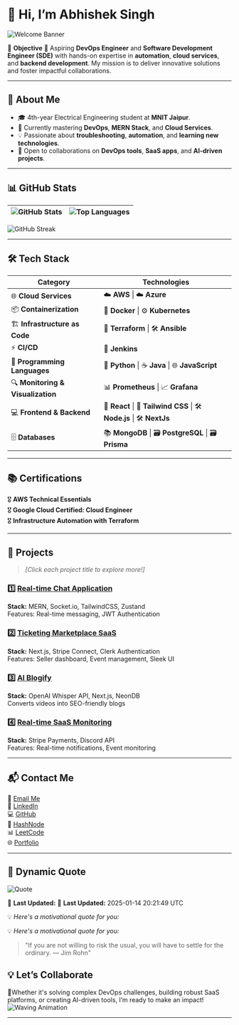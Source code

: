 # 👋 Hi, I’m Abhishek Singh  

![Welcome Banner](https://readme-typing-svg.herokuapp.com?font=Fira+Code&size=24&duration=4000&pause=500&color=F75C7E&width=435&lines=Welcome+to+my+GitHub+Profile!;Aspiring+DevOps+%26+SDE+Engineer!;Let's+Innovate+Together!+🚀)  


🎯 **Objective** 
🚀 Aspiring **DevOps Engineer** and **Software Development Engineer (SDE)** with hands-on expertise in **automation**, **cloud services**, and **backend development**. My mission is to deliver innovative solutions and foster impactful collaborations.  

---

## 🌟 **About Me**  
- 🎓 4th-year Electrical Engineering student at **MNIT Jaipur**.  
- 🌱 Currently mastering **DevOps**, **MERN Stack**, and **Cloud Services**.  
- 💡 Passionate about **troubleshooting**, **automation**, and **learning new technologies**.  
- 🤝 Open to collaborations on **DevOps tools**, **SaaS apps**, and **AI-driven projects**.  

---

## 📊 **GitHub Stats**  

| ![GitHub Stats](https://github-readme-stats.vercel.app/api?username=abhiya492&show_icons=true&theme=radical) | ![Top Languages](https://github-readme-stats.vercel.app/api/top-langs/?username=abhiya492&layout=compact&theme=radical) |
|----------------------------------------------------------------------------------------------------------------|------------------------------------------------------------------------------------------------|

![GitHub Streak](https://streak-stats.demolab.com?user=abhiya492&theme=radical&hide_border=true)  

---


## 🛠️ **Tech Stack**  

| **Category**                 | **Technologies**                                  |
|-------------------------------|---------------------------------------------------|
| 🌐 **Cloud Services**         | ☁️ **AWS** \| ☁️ **Azure**                        |
| 📦 **Containerization**       | 🐳 **Docker** \| ⚙️ **Kubernetes**               |
| 🏗️ **Infrastructure as Code** | 🔧 **Terraform** \| 🛠️ **Ansible**               |
| ⚡ **CI/CD**                  | 🔄 **Jenkins**                                   |
| 📜 **Programming Languages**  | 🐍 **Python** \| ☕ **Java** \| 🌐 **JavaScript**  |
| 🔍 **Monitoring & Visualization** | 📊 **Prometheus** \| 📈 **Grafana**           |
| 💻 **Frontend & Backend**     | 🎨 **React** \| 🎨 **Tailwind CSS** \| 🛠️ **Node.js** \| 🛠️ **NextJs** |
| 🗄️ **Databases**              | 📚 **MongoDB** \| 🗃️ **PostgreSQL** \| 🗃️ **Prisma**|

---

## 📚 **Certifications**  
🎖️ **AWS Technical Essentials**  
🎖️ **Google Cloud Certified: Cloud Engineer**  
🎖️ **Infrastructure Automation with Terraform**  

---

## 📂 **Projects**  
> *[Click each project title to explore more!]*  

### 1️⃣ [Real-time Chat Application](https://chat-app-complete.onrender.com/)  
**Stack:** MERN, Socket.io, TailwindCSS, Zustand  
Features: Real-time messaging, JWT Authentication  

### 2️⃣ [Ticketing Marketplace SaaS](https://ticket-saas-abhi.netlify.app/)  
**Stack:** Next.js, Stripe Connect, Clerk Authentication  
Features: Seller dashboard, Event management, Sleek UI  

### 3️⃣ [AI Blogify](https://github.com/abhiya492/motion-ai)  
**Stack:** OpenAI Whisper API, Next.js, NeonDB  
Converts videos into SEO-friendly blogs  

### 4️⃣ [Real-time SaaS Monitoring](https://github.com/abhiya492/jstack)  
**Stack:** Stripe Payments, Discord API  
Features: Real-time notifications, Event monitoring  

---

## 📬 **Contact Me**  
📧 [Email Me](mailto:2021uee1669@mnit.ac.in)  
💼 [LinkedIn](https://linkedin.com/in/abhishek-singh-1604b9221)  
💻 [GitHub](https://github.com/abhiya492)  
📘 [HashNode](https://hashnode.com/@abhishek9123)  
📊 [LeetCode](https://leetcode.com/u/2021uee1669/)  
🌐 [Portfolio](https://abhi-project-portfolio.netlify.app/)  


---

## 🌟 Dynamic Quote  
![Quote](https://quotes-github-readme.vercel.app/api?type=horizontal&theme=radical)

📆 **Last Updated:** 📆 **Last Updated:** 2025-01-14 20:21:49 UTC


💡 *Here's a motivational quote for you:*
> 
💡 *Here's a motivational quote for you:*
> "If you are not willing to risk the usual, you will have to settle for the ordinary. — Jim Rohn"



## 💡 **Let’s Collaborate**  
🌟Whether it's solving complex DevOps challenges, building robust SaaS platforms, or creating AI-driven tools, I’m ready to make an impact!
![Waving Animation](https://camo.githubusercontent.com/ff1d4eb768b74fa335491dd8a7e87d95017665c1570e5a8828fddfdb728da450/68747470733a2f2f63617073756c652d72656e6465722e76657263656c2e6170702f6170693f747970653d776176696e6726636f6c6f723d6772616469656e74266865696768743d3130302673656374696f6e3d666f6f746572)

---

